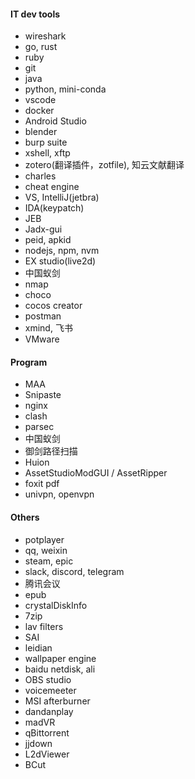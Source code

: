 #### IT dev tools
- wireshark
- go, rust
- ruby
- git
- java
- python, mini-conda
- vscode
- docker
- Android Studio
- blender
- burp suite
- xshell, xftp
- zotero(翻译插件，zotfile), 知云文献翻译
- charles
- cheat engine
- VS, IntelliJ(jetbra)
- IDA(keypatch)
- JEB
- Jadx-gui
- peid, apkid
- nodejs, npm, nvm
- EX studio(live2d)
- 中国蚁剑
- nmap
- choco
- cocos creator
- postman
- xmind, 飞书
- VMware

#### Program
<!-- D:\Program -->
- MAA
- Snipaste
- nginx
- clash
- parsec
- 中国蚁剑
- 御剑路径扫描
- Huion
- AssetStudioModGUI / AssetRipper
- foxit pdf
- univpn, openvpn

#### Others
- potplayer
- qq, weixin
- steam, epic
- slack, discord, telegram
- 腾讯会议
- epub
- crystalDiskInfo
- 7zip
- lav filters
- SAI
- leidian
- wallpaper engine
- baidu netdisk, ali
- OBS studio
- voicemeeter
- MSI afterburner
- dandanplay
- madVR
- qBittorrent
- jjdown
- L2dViewer
- BCut
